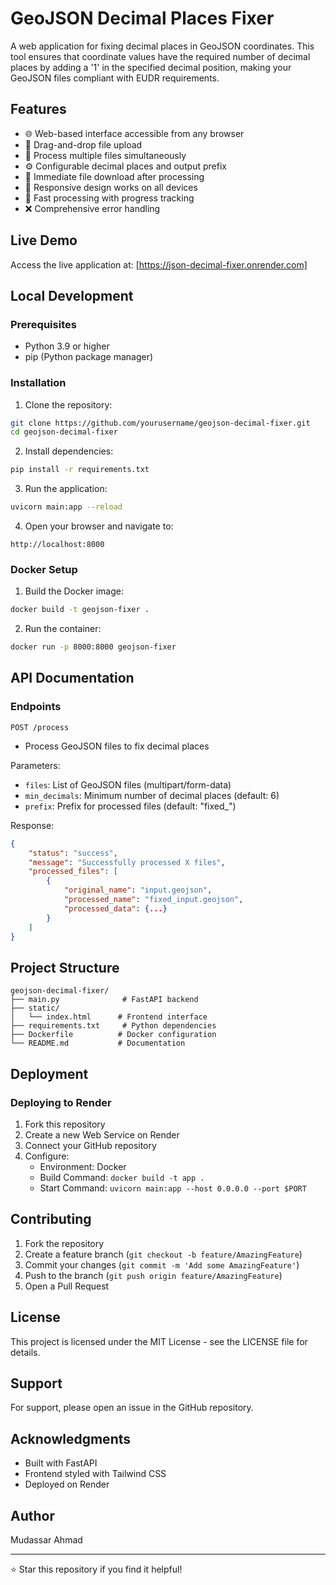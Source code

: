 # GeoJSON Decimal Places Fixer

A web application for fixing decimal places in GeoJSON coordinates. This tool ensures that coordinate values have the required number of decimal places by adding a '1' in the specified decimal position, making your GeoJSON files compliant with EUDR requirements.

## Features

- 🌐 Web-based interface accessible from any browser
- 📁 Drag-and-drop file upload
- 📂 Process multiple files simultaneously
- ⚙️ Configurable decimal places and output prefix
- 💾 Immediate file download after processing
- 📱 Responsive design works on all devices
- 🚀 Fast processing with progress tracking
- ❌ Comprehensive error handling

## Live Demo

Access the live application at: [https://json-decimal-fixer.onrender.com]

## Local Development

### Prerequisites

- Python 3.9 or higher
- pip (Python package manager)

### Installation

1. Clone the repository:
```bash
git clone https://github.com/yourusername/geojson-decimal-fixer.git
cd geojson-decimal-fixer
```

2. Install dependencies:
```bash
pip install -r requirements.txt
```

3. Run the application:
```bash
uvicorn main:app --reload
```

4. Open your browser and navigate to:
```
http://localhost:8000
```

### Docker Setup

1. Build the Docker image:
```bash
docker build -t geojson-fixer .
```

2. Run the container:
```bash
docker run -p 8000:8000 geojson-fixer
```

## API Documentation

### Endpoints

`POST /process`
- Process GeoJSON files to fix decimal places

Parameters:
- `files`: List of GeoJSON files (multipart/form-data)
- `min_decimals`: Minimum number of decimal places (default: 6)
- `prefix`: Prefix for processed files (default: "fixed_")

Response:
```json
{
    "status": "success",
    "message": "Successfully processed X files",
    "processed_files": [
        {
            "original_name": "input.geojson",
            "processed_name": "fixed_input.geojson",
            "processed_data": {...}
        }
    ]
}
```

## Project Structure
```
geojson-decimal-fixer/
├── main.py              # FastAPI backend
├── static/
│   └── index.html      # Frontend interface
├── requirements.txt     # Python dependencies
├── Dockerfile          # Docker configuration
└── README.md           # Documentation
```

## Deployment

### Deploying to Render

1. Fork this repository
2. Create a new Web Service on Render
3. Connect your GitHub repository
4. Configure:
   - Environment: Docker
   - Build Command: `docker build -t app .`
   - Start Command: `uvicorn main:app --host 0.0.0.0 --port $PORT`

## Contributing

1. Fork the repository
2. Create a feature branch (`git checkout -b feature/AmazingFeature`)
3. Commit your changes (`git commit -m 'Add some AmazingFeature'`)
4. Push to the branch (`git push origin feature/AmazingFeature`)
5. Open a Pull Request

## License

This project is licensed under the MIT License - see the LICENSE file for details.

## Support

For support, please open an issue in the GitHub repository.

## Acknowledgments

- Built with FastAPI
- Frontend styled with Tailwind CSS
- Deployed on Render

## Author

Mudassar Ahmad

---

⭐ Star this repository if you find it helpful!
